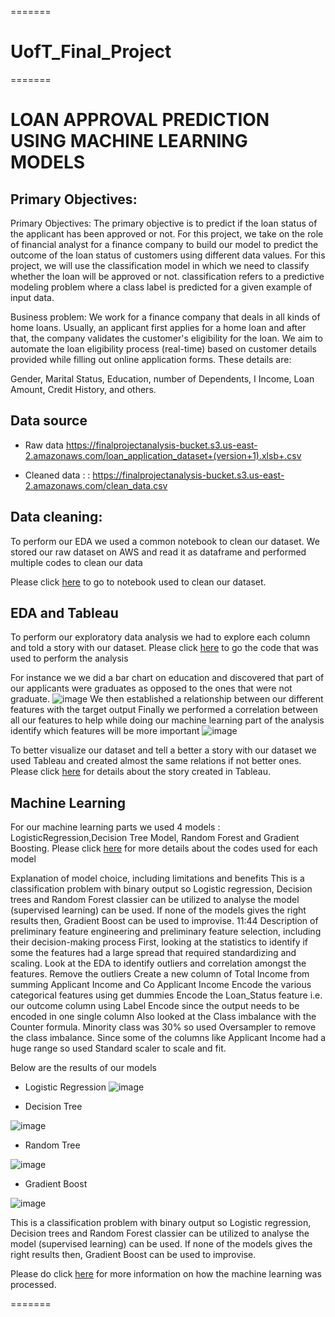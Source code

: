
=======
# UofT_Final_Project


=======
# LOAN APPROVAL PREDICTION USING MACHINE LEARNING MODELS

## Primary Objectives:

Primary Objectives:
The primary objective is to predict if the loan status of the applicant has been approved or not. For this project, we take on the role of financial analyst for a finance company to build our model to predict the outcome of the loan status of customers using different data values. For this project, we will use the classification model in which we need to classify whether the loan will be approved or not. classification refers to a predictive modeling problem where a class label is predicted for a given example of input data.

Business problem:
We work for a finance company that deals in all kinds of home loans. Usually, an applicant first applies for a home loan and after that, the company validates the customer's eligibility for the loan. We aim to automate the loan eligibility process (real-time) based on customer details provided while filling out online application forms. These details are:

Gender,
Marital Status,
Education,
number of Dependents, I
Income,
Loan Amount,
Credit History,
and others.

## Data source

- Raw data   https://finalprojectanalysis-bucket.s3.us-east-2.amazonaws.com/loan_application_dataset+(version+1).xlsb+.csv

- Cleaned data : : https://finalprojectanalysis-bucket.s3.us-east-2.amazonaws.com/clean_data.csv

## Data cleaning:

To perform our EDA we used a common notebook to clean our dataset. We stored our raw dataset on AWS and read it as dataframe and performed multiple codes to clean our data 

Please click [here](https://github.com/eelkord/UofT_Final_Project/blob/main/Clean%20data.ipynb) to go to notebook used to clean our dataset.

## EDA and Tableau

To perform our exploratory data analysis we had to explore each column and told a story with our dataset. 
Please click [here](https://github.com/eelkord/UofT_Final_Project/blob/fofomichelle/exploratory_analysis.ipynb) to go the code that was used to perform the analysis

For instance we we did a bar chart on education and discovered that part of our applicants were graduates as opposed to the ones that were not graduate.
![image](https://user-images.githubusercontent.com/99924850/181996284-6d8b5428-07ae-4abf-a494-5fd71bcb86ce.png)
We then established a relationship between our different features with the target output
Finally we performed a correlation between all our features to help while doing our machine learning part of the analysis identify which features will be more important
![image](https://user-images.githubusercontent.com/99924850/183311903-2f0944dd-c366-46f1-9ea7-6e577bb40aa7.png)

To better visualize our dataset and tell a better a story with our dataset we used Tableau and created almost the same relations if not better ones. Please click [here](https://public.tableau.com/app/profile/reno4875/viz/LoanApprovalWorkbook/Story1) for details about the story created in Tableau.

## Machine Learning

For our machine learning parts we used 4 models : LogisticRegression,Decision Tree Model, Random Forest and Gradient Boosting. Please click [here](https://github.com/eelkord/UofT_Final_Project/blob/karishmasnh/Refactored%20and%20featured%20code%20-v3.ipynb) for more details about the codes used for each model 

Explanation of model choice, including limitations and benefits
This is a classification problem with binary output so Logistic regression, Decision trees and Random Forest classier can be utilized to analyse the model (supervised learning) can be used. If none of the models gives the right results then, Gradient Boost can be used to improvise.
11:44
Description of preliminary feature engineering and preliminary feature selection, including their decision-making process
First, looking at the statistics to identify if some the features had a large spread that required standardizing and scaling.
Look at the EDA to identify outliers and correlation amongst the features.
Remove the outliers
Create a new column of Total Income from summing Applicant Income and Co Applicant Income
Encode the various categorical features using get dummies
Encode the Loan_Status feature i.e. our outcome column using Label Encode since the output needs to be encoded in one single column
Also looked at the Class imbalance with the Counter formula.
Minority class was 30% so used Oversampler to remove the class imbalance.
Since some of the columns like Applicant Income had a huge range so used Standard scaler to scale and fit.

Below are the results of our models
- Logistic Regression
![image](https://user-images.githubusercontent.com/99924850/183312168-7ab31eb0-6aca-49ae-a269-b7d428a82609.png)


- Decision Tree

![image](https://user-images.githubusercontent.com/99924850/183312485-db3570e6-396a-4838-bb96-fb7aacaaa41c.png)

- Random Tree

![image](https://user-images.githubusercontent.com/99924850/183312401-66b5df66-5fb4-4454-a044-2738f252c0d1.png)

- Gradient Boost


![image](https://user-images.githubusercontent.com/99924850/183312521-33597602-2861-4427-98c8-69e6ba5a56a8.png)

This is a classification problem with binary output so Logistic regression, Decision trees and Random Forest classier can be utilized to analyse the model (supervised learning) can be used. If none of the models gives the right results then, Gradient Boost can be used to improvise.

Please do click [here](https://github.com/eelkord/UofT_Final_Project/blob/karishmasnh/Description%20of%20ML%20model.docx) for more information on how the machine learning was processed.







=======



